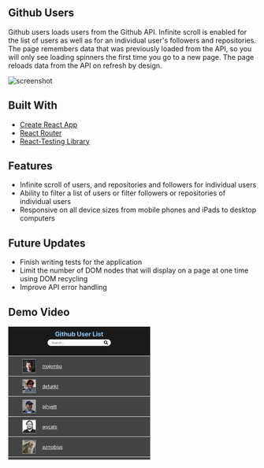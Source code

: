 ## Github Users

Github users loads users from the Github API.  Infinite scroll is enabled for the list of users as well as for an individual user's followers and repositories.  The page remembers data that was previously loaded from the API, so you will only see loading spinners the first time you go to a new page.  The page reloads data from the API on refresh by design.

<img src='/public/movieQScreenShot.png' width='850px' height='459px' alt='screenshot'/>

## Built With

* [Create React App](https://github.com/facebookincubator/create-react-app)
* [React Router](https://reacttraining.com/react-router/core/guides/philosophy)
* [React-Testing Library](https://testing-library.com/)

## Features
* Infinite scroll of users, and repositories and followers for individual users
* Ability to filter a list of users or filter followers or repositories of individual users
* Responsive on all device sizes from mobile phones and iPads to desktop computers

## Future Updates

* Finish writing tests for the application
* Limit the number of DOM nodes that will display on a page at one time using DOM recycling
* Improve API error handling

## Demo Video

[<img src='public/GitHubUserList.png' width='290px' height='270px' alt='github-user-list-screenshot'/>](https://youtu.be/DPk5FQq1kpE)